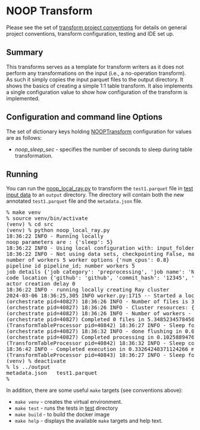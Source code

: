 # NOOP Transform 
Please see the set of
[transform project conventions](../../README.md#transform-project-conventions)
for details on general project conventions, transform configuration,
testing and IDE set up.

## Summary 
This transforms serves as a template for transform writers as it does
not perform any transformations on the input (i.e., a no-operation transform).
As such it simply copies the input parquet files to the output directory.
It shows the basics of creating a simple 1:1 table transform.
It also implements a single configuration value to show how configuration
of the transform is implemented.

## Configuration and command line Options

The set of dictionary keys holding [NOOPTransform](src/noop_transform.py) 
configuration for values are as follows:

* _noop_sleep_sec_ - specifies the number of seconds to sleep during table transformation. 

## Running
You can run the [noop_local_ray.py](src/noop_local_ray.py) to
transform the `test1.parquet` file in [test input data](test-data/input) 
to an `output` directory.  The directory will contain both the new
annotated `test1.parquet` file and the `metadata.json` file.
<pre>
% make venv
% source venv/bin/activate
(venv) % cd src
(venv) % python noop_local_ray.py
18:36:22 INFO - Running locally
noop parameters are : {'sleep': 5}
18:36:22 INFO - Using local configuration with: input_folder - /Users/dawood/git/fm-data-engineering/transforms/universal/noop/test-data output_folder - /Users/dawood/git/fm-data-engineering/transforms/universal/noop/output
18:36:22 INFO - Not using data sets, checkpointing False, max files -1
number of workers 5 worker options {'num_cpus': 0.8}
pipeline id pipeline_id; number workers 5
job details {'job category': 'preprocessing', 'job name': 'NOOP', 'job type': 'ray', 'job id': 'job_id'}
code location {'github': 'github', 'commit_hash': '12345', 'path': 'path'}
actor creation delay 0
18:36:22 INFO - running locally creating Ray cluster
2024-03-06 18:36:25,305	INFO worker.py:1715 -- Started a local Ray instance. View the dashboard at 127.0.0.1:8265 
(orchestrate pid=40827) 18:36:26 INFO - Number of files is 3, source profile {'max_file_size': 0.034458160400390625, 'min_file_size': 0.034458160400390625, 'total_file_size': 0.10337448120117188}
(orchestrate pid=40827) 18:36:26 INFO - Cluster resources: {'cpus': 10, 'gpus': 0, 'memory': 14.333731079474092, 'object_store': 2.0}
(orchestrate pid=40827) 18:36:26 INFO - Number of workers - 5 with {'num_cpus': 0.8} each
(orchestrate pid=40827) Completed 0 files in 5.348523457845052e-06 min. Waiting for completion
(TransformTableProcessor pid=40842) 18:36:27 INFO - Sleep for 5 seconds
(orchestrate pid=40827) 18:36:32 INFO - done flushing in 0.0018157958984375 sec
(orchestrate pid=40827) Completed processing in 0.10258894761403402 min
(TransformTableProcessor pid=40842) 18:36:32 INFO - Sleep completed - continue
18:36:42 INFO - Completed execution in 0.33264248371124266 min, execution result 0
(TransformTableProcessor pid=40843) 18:36:27 INFO - Sleep for 5 seconds
(venv) % deactivate
% ls ../output
metadata.json	test1.parquet
%
</pre>

In addition, there are some useful `make` targets (see conventions above):
* `make venv` - creates the virtual environment.
* `make test` - runs the tests in [test](test) directory
* `make build` - to build the docker image
* `make help` - displays the available `make` targets and help text.





